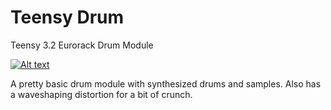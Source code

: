 # Teensy Drum
Teensy 3.2 Eurorack Drum Module

[![Alt text](https://img.youtube.com/vi/Oq041TmgRFw/maxresdefault.jpg)](https://youtu.be/Oq041TmgRFw)

A pretty basic drum module with synthesized drums and samples. Also has a waveshaping distortion for a bit of crunch.

